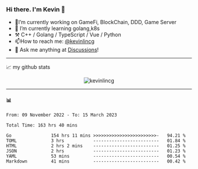 ### Hi there. I'm Kevin 👋

- 🔭I’m currently working on GameFi, BlockChain, DDD, Game Server
- 🌱 I’m currently learning golang,k8s
-   :hammer_and_pick: C++ / Golang / TypeScript / Vue / Python
- 📫How to reach me: [@kevinlincg](https://twitter.com/kevinlincg) 
-   :thought_balloon: Ask me anything at [Discussions](https://github.com/kevinlincg/kevinlincg/discussions/new)!

---

📈 my github stats

<p align="center"> <img src="https://github-readme-stats-ouuan.vercel.app/api?username=kevinlincg&theme=dark&show_icons=true&count_private=true" alt="kevinlincg" />

---

#### :bar_chart: 

<!--START_SECTION:waka-->

```text
From: 09 November 2022 - To: 15 March 2023

Total Time: 163 hrs 40 mins

Go               154 hrs 11 mins >>>>>>>>>>>>>>>>>>>>>>>>-   94.21 %
TOML             3 hrs           -------------------------   01.84 %
HTML             2 hrs 2 mins    -------------------------   01.25 %
JSON             2 hrs           -------------------------   01.23 %
YAML             53 mins         -------------------------   00.54 %
Markdown         41 mins         -------------------------   00.42 %
```

<!--END_SECTION:waka-->
